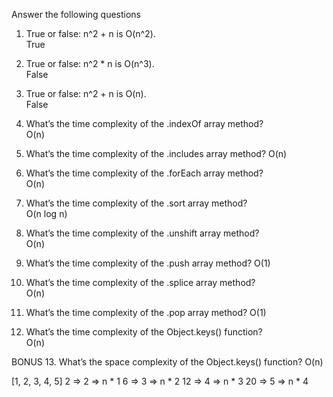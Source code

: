 Answer the following questions

1. True or false: n^2 + n is O(n^2).  
  True  

2. True or false: n^2 * n is O(n^3).  
  False

3. True or false: n^2 + n is O(n).  
  False  

4. What’s the time complexity of the .indexOf array method?  
  O(n)  

5. What’s the time complexity of the .includes array method?
  O(n)  

6. What’s the time complexity of the .forEach array method?  
  O(n)  

7. What’s the time complexity of the .sort array method?  
  O(n log n)  

8. What’s the time complexity of the .unshift array method?  
  O(n)  

9. What’s the time complexity of the .push array method?
  O(1)  
    
10. What’s the time complexity of the .splice array method?  
  O(n)  

11. What’s the time complexity of the .pop array method?
  O(1)  

12. What’s the time complexity of the Object.keys() function?  
  O(n)  

BONUS
13. What’s the space complexity of the Object.keys() function?
  O(n)  


[1, 2, 3, 4, 5]
2 => 2 => n * 1
6 => 3 => n * 2
12 => 4 => n * 3
20 => 5 => n * 4